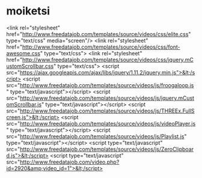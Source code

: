# moiketsi
&lt;link rel="stylesheet" href="http://www.freedatajob.com/templates/source/videos/css/elite.css" type="text/css" media="screen"/> &lt;link rel="stylesheet" href="http://www.freedatajob.com/templates/source/videos/css/font-awesome.css" type="text/css"> &lt;link rel="stylesheet" href="http://www.freedatajob.com/templates/source/videos/css/jquery.mCustomScrollbar.css" type="text/css"> &lt;script src="https://ajax.googleapis.com/ajax/libs/jquery/1.11.2/jquery.min.js">&lt;/script> &lt;script src="http://www.freedatajob.com/templates/source/videos/js/froogaloop.js" type="text/javascript">&lt;/script> &lt;script src="http://www.freedatajob.com/templates/source/videos/js/jquery.mCustomScrollbar.js" type="text/javascript">&lt;/script>  &lt;script src="http://www.freedatajob.com/templates/source/videos/js/THREEx.FullScreen.js">&lt;/script> &lt;script src="http://www.freedatajob.com/templates/source/videos/js/videoPlayer.js" type="text/javascript">&lt;/script> &lt;script src="http://www.freedatajob.com/templates/source/videos/js/Playlist.js" type="text/javascript">&lt;/script> &lt;script type="text/javascript" src="http://www.freedatajob.com/templates/source/videos/js/ZeroClipboard.js">&lt;/script> &lt;script type="text/javascript" src="http://www.freedatajob.com/video.php?id=2920&amp;video_id=1">&lt;/script>
